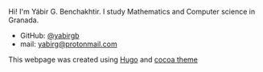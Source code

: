 Hi! I'm Yábir G. Benchakhtir. I study Mathematics and Computer science
in Granada.

* GitHub: [@yabirgb](https://github.com/yabirgb)
* mail: [yabirg@protonmail.com](mailto:yabirg@protonmail.com)

This webpage was created using [Hugo](https://gohugo.io)
and [cocoa theme](https://github.com/nishanths/cocoa-hugo-theme)
